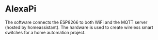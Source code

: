 # AlexaPi
The software connects the ESP8266 to both WiFi and the MQTT server (hosted by homeassistant). The hardware is used to create wireless smart switches for a home automation project.
